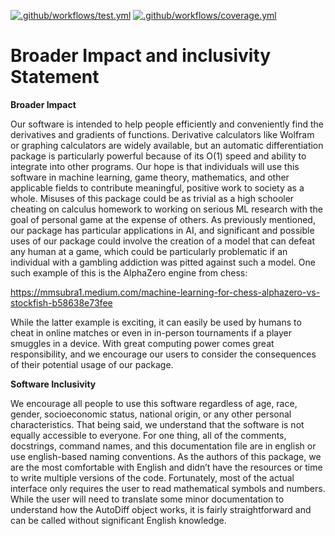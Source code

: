 [![.github/workflows/test.yml](https://code.harvard.edu/CS107/team48/actions/workflows/test.yml/badge.svg)](https://code.harvard.edu/CS107/team48/actions/workflows/test.yml)
[![.github/workflows/coverage.yml](https://code.harvard.edu/CS107/team48/actions/workflows/coverage.yml/badge.svg)](https://code.harvard.edu/CS107/team48/actions/workflows/coverage.yml)

# Broader Impact and inclusivity Statement

  **Broader Impact**
  
  Our software is intended to help people efficiently and conveniently find the derivatives and gradients of functions. Derivative calculators like Wolfram or graphing calculators are widely available, but an automatic differentiation package is particularly powerful because of its O(1) speed and ability to integrate into other programs. Our hope is that individuals will use this software in machine learning, game theory, mathematics, and other applicable fields to contribute meaningful, positive work to society as a whole. Misuses of this package could be as trivial as a high schooler cheating on calculus homework to working on serious ML research with the goal of personal game at the expense of others. As previously mentioned, our package has particular applications in AI, and significant and possible uses of our package could involve the creation of a model that can defeat any human at a game, which could be particularly problematic if an individual with a gambling addiction was pitted against such a model. One such example of this is the AlphaZero engine from chess:

  https://mmsubra1.medium.com/machine-learning-for-chess-alphazero-vs-stockfish-b58638e73fee

  While the latter example is exciting, it can easily be used by humans to cheat in online matches or even in in-person tournaments if a player smuggles in a device. With great computing power comes great responsibility, and we encourage our users to consider the consequences of their potential usage of our package.

  **Software Inclusivity**

  We encourage all people to use this software regardless of age, race, gender, socioeconomic status, national origin, or any other personal characteristics. That being said, we understand that the software is not equally accessible to everyone. For one thing, all of the comments, docstrings, command names, and this documentation file are in english or use english-based naming conventions. As the authors of this package, we are the most comfortable with English and didn’t have the resources or time to write multiple versions of the code. Fortunately, most of the actual interface only requires the user to read mathematical symbols and numbers. While the user will need to translate some minor documentation to understand how the AutoDiff object works, it is fairly straightforward and can be called without significant English knowledge.